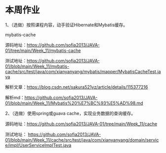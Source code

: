 # 本周作业

1、（选做）按照课程内容，动手验证Hibernate和Mybatis缓存。

mybatis-cache

源码地址：https://github.com/sofia2013/JAVA-01/tree/main/Week_11/mybatis-cache

测试地址：https://github.com/sofia2013/JAVA-01/blob/main/Week_11/mybatis-cache/src/test/java/com/xianyanyang/mybatis/mapper/MybatisCacheTest.java

解析文章：https://blog.csdn.net/sakura521yz/article/details/115377216 

解析md：https://github.com/sofia2013/JAVA-01/blob/main/Week_11/Mybatis%20%E7%BC%93%E5%AD%98.md

2、（选做）使用spring或guava cache，实现业务数据的查询缓存。

源码地址：https://github.com/sofia2013/JAVA-01/tree/main/Week_11/cache

测试地址： https://github.com/sofia2013/JAVA-01/blob/main/Week_11/cache/src/test/java/com/xianyanyang/domain/service/impl/UserServiceImplTest.java  
